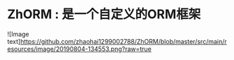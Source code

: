 # ZhORM : 是一个自定义的ORM框架
![Image text]https://github.com/zhaohai1299002788/ZhORM/blob/master/src/main/resources/image/20190804-134553.png?raw=true